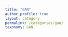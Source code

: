 ```yaml
---
title: "GAN"
author_profile: true
layout: category
permalink: /categories/gan/
taxonomy: GAN
---
```

